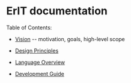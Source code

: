 # ErlT documentation

Table of Contents:

- [Vision](vision.md) -- motivation, goals, high-level scope
- [Design Principles](design_principles.md)

- [Language Overview](language_overview.md)
- [Development Guide](development.md)
